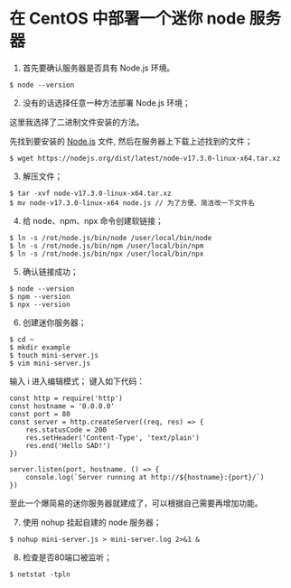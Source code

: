 # 在 CentOS 中部署一个迷你 node 服务器
1. 首先要确认服务器是否具有 Node.js 环境。
```
$ node --version
```
2. 没有的话选择任意一种方法部署 Node.js 环境；

这里我选择了二进制文件安装的方法。

先找到要安装的 [Node.js](https://nodejs.org/dist/latest/) 文件, 然后在服务器上下载上述找到的文件；
```
$ wget https://nodejs.org/dist/latest/node-v17.3.0-linux-x64.tar.xz
```
3.  解压文件；
```
$ tar -xvf node-v17.3.0-linux-x64.tar.xz
$ mv node-v17.3.0-linux-x64 node.js // 为了方便、简洁改一下文件名
```
4. 给 node、npm、npx 命令创建软链接；
```
$ ln -s /rot/node.js/bin/node /user/local/bin/node
$ ln -s /rot/node.js/bin/npm /user/local/bin/npm
$ ln -s /rot/node.js/bin/npx /user/local/bin/npx
```
5. 确认链接成功；
```
$ node --version
$ npm --version
$ npx --version
```
6. 创建迷你服务器；
```
$ cd ~
$ mkdir example
$ touch mini-server.js
$ vim mini-server.js
```
输入 i 进入编辑模式；
键入如下代码：
```
const http = require('http')
const hostname = '0.0.0.0'
const port = 80
const server = http.createServer((req, res) => {
    res.statusCode = 200
    res.setHeader('Content-Type', 'text/plain')
    res.end('Hello SAD!')
})

server.listen(port, hostname. () => {
    console.log(`Server running at http://${hostname}:{port}/`)
})
```
至此一个爆简易的迷你服务器就建成了，可以根据自己需要再增加功能。

7. 使用 nohup 挂起自建的 node 服务器；
```
$ nohup mini-server.js > mini-server.log 2>&1 &
```
8. 检查是否80端口被监听；
```
$ netstat -tpln
```

